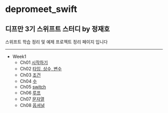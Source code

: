 depromeet_swift
===============

## 디프만 3기 스위프트 스터디 by 정재호

스위프트 학습 정리 및 예제 프로젝트 정리 페이지 입니다

-----------------------------------------

* Week1
    * Ch01 [시작하기](./Week1/Ch01)
    * Ch02 [타입, 상수, 변수](./Week1/Ch02)
    * Ch03 [조건](./Week1/Ch03)
    * Ch04 [수](./Week1/Ch04)
    * Ch05 [switch](./Week1/Ch05)
    * Ch06 [루프](./Week1/Ch06)
    * Ch07 [문자열](./Week1/Ch07)
    * Ch08 [옵셔널](./Week1/Ch08)


